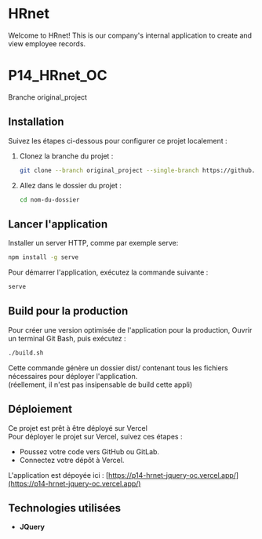 # HRnet
Welcome to HRnet! This is our company's internal application to create and view employee records.

# P14_HRnet_OC
Branche original_project

## Installation

Suivez les étapes ci-dessous pour configurer ce projet localement :

1. Clonez la branche du projet :
   ```bash
   git clone --branch original_project --single-branch https://github.com/PierreTDX/P14_HRnet_OC.git


2. Allez dans le dossier du projet :
   ```bash
   cd nom-du-dossier

## Lancer l'application

Installer un server HTTP, comme par exemple serve:
   ```bash
   npm install -g serve
   ```

Pour démarrer l'application, exécutez la commande suivante :
   ```bash
   serve
   ```

## Build pour la production

Pour créer une version optimisée de l'application pour la production,
Ouvrir un terminal Git Bash, puis exécutez :
   ```bash
   ./build.sh
   ```
   Cette commande génère un dossier dist/ contenant tous les fichiers nécessaires pour déployer l'application.  
   (réellement, il n'est pas insipensable de build cette appli)

## Déploiement

Ce projet est prêt à être déployé sur Vercel  
Pour déployer le projet sur Vercel, suivez ces étapes :

- Poussez votre code vers GitHub ou GitLab.
- Connectez votre dépôt à Vercel.

L'application est dépoyée ici : [https://p14-hrnet-jquery-oc.vercel.app/](https://p14-hrnet-jquery-oc.vercel.app/)

## Technologies utilisées

- **JQuery**          